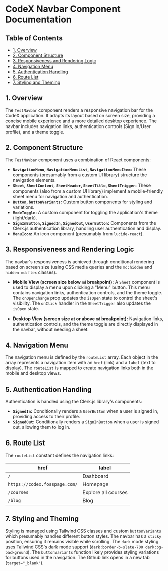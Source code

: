 # CodeX Navbar Component Documentation

## Table of Contents

* [1. Overview](#1-overview)
* [2. Component Structure](#2-component-structure)
* [3. Responsiveness and Rendering Logic](#3-responsiveness-and-rendering-logic)
* [4. Navigation Menu](#4-navigation-menu)
* [5. Authentication Handling](#5-authentication-handling)
* [6. Route List](#6-route-list)
* [7. Styling and Theming](#7-styling-and-theming)


## 1. Overview

The `TestNavbar` component renders a responsive navigation bar for the CodeX application. It adapts its layout based on screen size, providing a concise mobile experience and a more detailed desktop experience.  The navbar includes navigation links, authentication controls (Sign In/User profile), and a theme toggle.


## 2. Component Structure

The `TestNavbar` component uses a combination of React components:

* **`NavigationMenu`, `NavigationMenuList`, `NavigationMenuItem`:**  These components (presumably from a custom UI library) structure the navigation elements.
* **`Sheet`, `SheetContent`, `SheetHeader`, `SheetTitle`, `SheetTrigger`:** These components (also from a custom UI library) implement a mobile-friendly sheet menu for navigation and authentication.
* **`Button`, `buttonVariants`:** Custom button components for styling and variations.
* **`ModeToggle`:** A custom component for toggling the application's theme (light/dark).
* **`SignInButton`, `SignedIn`, `SignedOut`, `UserButton`:** Components from the Clerk.js authentication library, handling user authentication and display.
* **`MenuIcon`:** An icon component (presumably from `lucide-react`).


## 3. Responsiveness and Rendering Logic

The navbar's responsiveness is achieved through conditional rendering based on screen size (using CSS media queries and the `md:hidden` and `hidden md:flex` classes).

* **Mobile View (screen size below `md` breakpoint):** A `Sheet` component is used to display a menu upon clicking a "Menu" button.  This menu contains navigation links, authentication controls, and the theme toggle. The `onOpenChange` prop updates the `isOpen` state to control the sheet's visibility.  The `onClick` handler in the `SheetTrigger` also updates the `isOpen` state.

* **Desktop View (screen size at or above `md` breakpoint):** Navigation links, authentication controls, and the theme toggle are directly displayed in the navbar, without needing a sheet.


## 4. Navigation Menu

The navigation menu is defined by the `routeList` array.  Each object in the array represents a navigation item with an `href` (link) and a `label` (text to display).  The `routeList` is mapped to create navigation links both in the mobile and desktop views.


## 5. Authentication Handling

Authentication is handled using the Clerk.js library's components:

* **`SignedIn`:**  Conditionally renders a `UserButton` when a user is signed in, providing access to their profile.
* **`SignedOut`:** Conditionally renders a `SignInButton` when a user is signed out, allowing them to log in.


## 6. Route List

The `routeList` constant defines the navigation links:

| href                  | label                |
|-----------------------|-----------------------|
| `/`                   | Dashboard             |
| `https://codex.fosspage.com/` | Homepage              |
| `/courses`            | Explore all courses   |
| `/blog`               | Blog                  |


## 7. Styling and Theming

Styling is managed using Tailwind CSS classes and custom `buttonVariants` which presumably handles different button styles.  The navbar has a `sticky` position, ensuring it remains visible while scrolling. The `dark` mode styling uses Tailwind CSS's dark mode support (`dark:border-b-slate-700 dark:bg-background`).  The `buttonVariants` function likely provides styling variations for buttons used in the navigation. The Github link opens in a new tab (`target="_blank"`).
